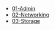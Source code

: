 <!-- markdownlint-disable first-line-h1 -->

- [01-Admin](01-Admin/Readme.md)
- [02-Networking](02-Networking/Readme.md)
- [03-Storage](03-Storage/Readme.md)

